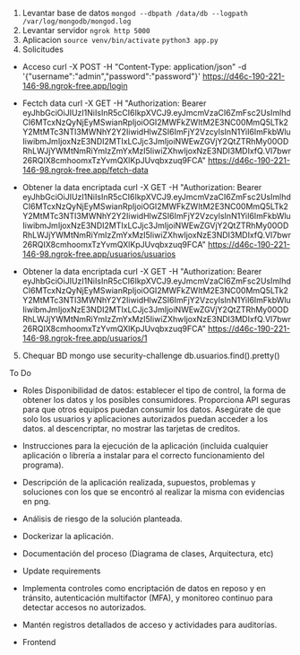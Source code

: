 1. Levantar base de datos
`mongod --dbpath /data/db --logpath /var/log/mongodb/mongod.log`
2. Levantar servidor 
`ngrok http 5000`
3. Aplicacion
`source venv/bin/activate`
`python3 app.py`
4. Solicitudes

- Acceso
curl -X POST -H "Content-Type: application/json" -d '{"username":"admin","password":"password"}' https://d46c-190-221-146-98.ngrok-free.app/login

- Fectch data
curl -X GET -H "Authorization: Bearer eyJhbGciOiJIUzI1NiIsInR5cCI6IkpXVCJ9.eyJmcmVzaCI6ZmFsc2UsImlhdCI6MTcxNzQyNjEyMSwianRpIjoiOGI2MWFkZWItM2E3NC00MmQ5LTk2Y2MtMTc3NTI3MWNhY2Y2IiwidHlwZSI6ImFjY2VzcyIsInN1YiI6ImFkbWluIiwibmJmIjoxNzE3NDI2MTIxLCJjc3JmIjoiNWEwZGVjY2QtZTRhMy00ODRhLWJjYWMtNmRiYmIzZmYxMzI5IiwiZXhwIjoxNzE3NDI3MDIxfQ.VI7bwr26RQIX8cmhoomxTzYvmQXlKpJUvqbxzuq9FCA" https://d46c-190-221-146-98.ngrok-free.app/fetch-data

- Obtener la data encriptada
curl -X GET -H "Authorization: Bearer eyJhbGciOiJIUzI1NiIsInR5cCI6IkpXVCJ9.eyJmcmVzaCI6ZmFsc2UsImlhdCI6MTcxNzQyNjEyMSwianRpIjoiOGI2MWFkZWItM2E3NC00MmQ5LTk2Y2MtMTc3NTI3MWNhY2Y2IiwidHlwZSI6ImFjY2VzcyIsInN1YiI6ImFkbWluIiwibmJmIjoxNzE3NDI2MTIxLCJjc3JmIjoiNWEwZGVjY2QtZTRhMy00ODRhLWJjYWMtNmRiYmIzZmYxMzI5IiwiZXhwIjoxNzE3NDI3MDIxfQ.VI7bwr26RQIX8cmhoomxTzYvmQXlKpJUvqbxzuq9FCA" https://d46c-190-221-146-98.ngrok-free.app/usuarios/usuarios


- Obtener la data encriptada
curl -X GET -H "Authorization: Bearer eyJhbGciOiJIUzI1NiIsInR5cCI6IkpXVCJ9.eyJmcmVzaCI6ZmFsc2UsImlhdCI6MTcxNzQyNjEyMSwianRpIjoiOGI2MWFkZWItM2E3NC00MmQ5LTk2Y2MtMTc3NTI3MWNhY2Y2IiwidHlwZSI6ImFjY2VzcyIsInN1YiI6ImFkbWluIiwibmJmIjoxNzE3NDI2MTIxLCJjc3JmIjoiNWEwZGVjY2QtZTRhMy00ODRhLWJjYWMtNmRiYmIzZmYxMzI5IiwiZXhwIjoxNzE3NDI3MDIxfQ.VI7bwr26RQIX8cmhoomxTzYvmQXlKpJUvqbxzuq9FCA" https://d46c-190-221-146-98.ngrok-free.app/usuarios/1

5. Chequar BD
mongo
use security-challenge
db.usuarios.find().pretty() 


To Do

* Roles Disponibilidad de datos: establecer el tipo de control, la forma de obtener los datos y los posibles consumidores.
Proporciona API seguras para que otros equipos puedan consumir los datos.
Asegúrate de que solo los usuarios y aplicaciones autorizados puedan acceder a los datos.
al descencriptar, no mostrar las tarjetas de creditos.


* Instrucciones para la ejecución de la aplicación (incluida cualquier aplicación o librería a
instalar para el correcto funcionamiento del programa).
* Descripción de la aplicación realizada, supuestos, problemas y soluciones con los que se
encontró al realizar la misma con evidencias en png.
* Análisis de riesgo de la solución planteada.
* Dockerizar la aplicación.
* Documentación del proceso (Diagrama de clases, Arquitectura, etc)
* Update requirements
* Implementa controles como encriptación de datos en reposo y en tránsito, autenticación multifactor (MFA), y monitoreo continuo para detectar accesos no autorizados.
* Mantén registros detallados de acceso y actividades para auditorías.
* Frontend